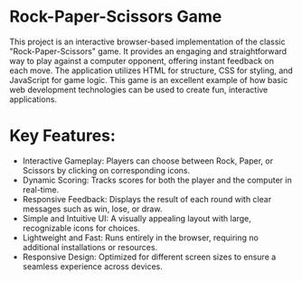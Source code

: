 # Rock-Paper-Scissors Game

This project is an interactive browser-based implementation of the classic "Rock-Paper-Scissors" game. It provides an engaging and straightforward way to play against a computer opponent, offering instant feedback on each move. The application utilizes HTML for structure, CSS for styling, and JavaScript for game logic. This game is an excellent example of how basic web development technologies can be used to create fun, interactive applications.

# Key Features:

- Interactive Gameplay: Players can choose between Rock, Paper, or Scissors by clicking on corresponding icons.
- Dynamic Scoring: Tracks scores for both the player and the computer in real-time.
- Responsive Feedback: Displays the result of each round with clear messages such as win, lose, or draw.
- Simple and Intuitive UI: A visually appealing layout with large, recognizable icons for choices.
- Lightweight and Fast: Runs entirely in the browser, requiring no additional installations or resources.
- Responsive Design: Optimized for different screen sizes to ensure a seamless experience across devices.
